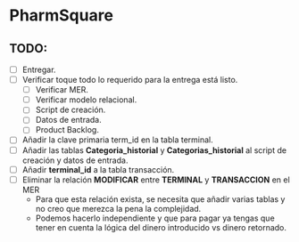 # PharmSquare

## TODO:
- [ ] Entregar.
- [ ] Verificar toque todo lo requerido para la entrega está listo.
	- [ ] Verificar MER.
	- [ ] Verificar modelo relacional.
	- [ ] Script de creación.
	- [ ] Datos de entrada.
	- [ ] Product Backlog.
- [ ] Añadir la clave primaria term_id en la tabla terminal.
- [ ] Añadir las tablas **Categoria_historial** y **Categorias_historial** al script de creación y datos de entrada.
- [ ] Añadir **terminal_id** a la tabla transacción.
- [ ] Eliminar la relación **MODIFICAR** entre **TERMINAL** y **TRANSACCION** en el MER
	- Para que esta relación exista, se necesita que añadir varias tablas y no creo que merezca la pena la complejidad.
	- Podemos hacerlo independiente y que para pagar ya tengas que tener en cuenta la lógica del dinero introducido vs dinero retornado.